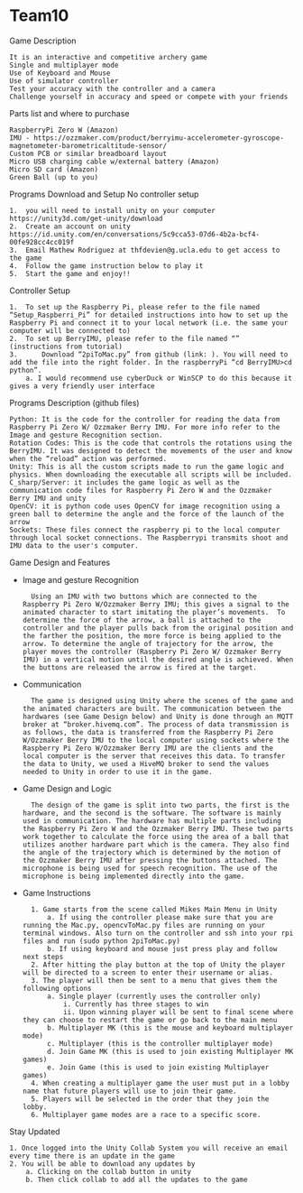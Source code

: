 # Team10

Game Description

	It is an interactive and competitive archery game
	Single and multiplayer mode
	Use of Keyboard and Mouse
	Use of simulator controller
	Test your accuracy with the controller and a camera
	Challenge yourself in accuracy and speed or compete with your friends

Parts list and where to purchase 

	RaspberryPi Zero W (Amazon)
	IMU - https://ozzmaker.com/product/berryimu-accelerometer-gyroscope-magnetometer-barometricaltitude-sensor/
	Custom PCB or similar breadboard layout
	Micro USB charging cable w/external battery (Amazon)
	Micro SD card (Amazon)
	Green Ball (up to you)

Programs Download and Setup 
No controller setup

	1.	you will need to install unity on your computer   https://unity3d.com/get-unity/download
	2.	Create an account on unity https://id.unity.com/en/conversations/5c9cca53-07d6-4b2a-bcf4-00fe928cc4cc019f
	3.	Email Mathew Rodriguez at thfdevien@g.ucla.edu to get access to the game
	4.	Follow the game instruction below to play it
	5.	Start the game and enjoy!!

Controller Setup

	1.	To set up the Raspberry Pi, please refer to the file named “Setup_Raspberri_Pi” for detailed instructions into how to set up the Raspberry Pi and connect it to your local network (i.e. the same your computer will be connected to)
	2.	To set up BerryIMU, please refer to the file named “” (instructions from tutorial)
	3.      Download “2piToMac.py” from github (link: ). You will need to add the file into the right folder. In the raspberryPi “cd BerryIMU>cd python”. 
		a. I would recommend use cyberDuck or WinSCP to do this because it gives a very friendly user interface 

Programs Description (github files)

	Python: It is the code for the controller for reading the data from Raspberry Pi Zero W/ Ozzmaker Berry IMU. For more info refer to the Image and gesture Recognition section.
	Rotation Codes: This is the code that controls the rotations using the BerryIMU. It was designed to detect the movements of the user and know when the “reload” action was performed.
	Unity: This is all the custom scripts made to run the game logic and physics. When downloading the executable all scripts will be included. 
	C_sharp/Server: it includes the game logic as well as the communication code files for Raspberry Pi Zero W and the Ozzmaker Berry IMU and unity
	OpenCV: it is python code uses OpenCV for image recognition using a green ball to determine the angle and the force of the launch of the arrow
	Sockets: These files connect the raspberry pi to the local computer through local socket connections. The Raspberrypi transmits shoot and IMU data to the user's computer.

Game Design and Features 

- Image and gesture Recognition 

		Using an IMU with two buttons which are connected to the Raspberry Pi Zero W/Ozzmaker Berry IMU; this gives a signal to the animated character to start imitating the player’s movements.  To determine the force of the arrow, a ball is attached to the controller and the player pulls back from the original position and the farther the position, the more force is being applied to the arrow. To determine the angle of trajectory for the arrow, the player moves the controller (Raspberry Pi Zero W/ Ozzmaker Berry IMU) in a vertical motion until the desired angle is achieved. When the buttons are released the arrow is fired at the target.

- Communication

		The game is designed using Unity where the scenes of the game and the animated characters are built. The communication between the hardwares (see Game Design below) and Unity is done through an MQTT broker at “broker.hivemq.com”. The process of data transmission is as follows, the data is transferred from the Raspberry Pi Zero W/Ozzmaker Berry IMU to the local computer using sockets where the Raspberry Pi Zero W/Ozzmaker Berry IMU are the clients and the local computer is the server that receives this data. To transfer the data to Unity, we used a HiveMQ broker to send the values needed to Unity in order to use it in the game.
- Game Design and Logic

		The design of the game is split into two parts, the first is the hardware, and the second is the software. The software is mainly used in communication. The hardware has multiple parts including the Raspberry Pi Zero W and the Ozzmaker Berry IMU. These two parts work together to calculate the force using the area of a ball that utilizes another hardware part which is the camera. They also find the angle of the trajectory which is determined by the motion of the Ozzmaker Berry IMU after pressing the buttons attached. The microphone is being used for speech recognition. The use of the microphone is being implemented directly into the game.

- Game Instructions

		1. Game starts from the scene called Mikes Main Menu in Unity
			a. If using the controller please make sure that you are running the Mac.py, opencvToMac.py files are running on your terminal windows. Also turn on the controller and ssh into your rpi files and run (sudo python 2piToMac.py)
			b. If using keyboard and mouse just press play and follow next steps
		2. After hitting the play button at the top of Unity the player will be directed to a screen to enter their username or alias.
		3. The player will then be sent to a menu that gives them the following options
			a. Single player (currently uses the controller only)
				i. Currently has three stages to win
				ii. Upon winning player will be sent to final scene where they can choose to restart the game or go back to the main menu
			b. Multiplayer MK (this is the mouse and keyboard multiplayer mode)
			c. Multiplayer (this is the controller multiplayer mode)
			d. Join Game MK (this is used to join existing Multiplayer MK games)
			e. Join Game (this is used to join existing Multiplayer games)
		4. When creating a multiplayer game the user must put in a lobby name that future players will use to join their game.
		5. Players will be selected in the order that they join the lobby.
		6. Multiplayer game modes are a race to a specific score. 
Stay Updated  

	1. Once logged into the Unity Collab System you will receive an email every time there is an update in the game 
	2. You will be able to download any updates by
		a. Clicking on the collab button in unity 
		b. Then click collab to add all the updates to the game  
